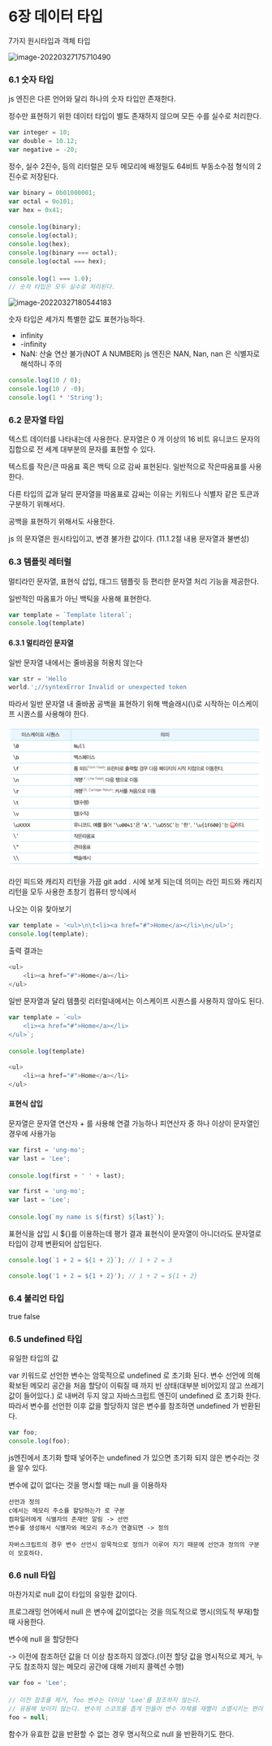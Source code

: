 # 6장 데이터 타입

7가지 원시타입과 객체 타입

![image-20220327175710490](C:\Users\multicampus\AppData\Roaming\Typora\typora-user-images\image-20220327175710490.png)

### 6.1 숫자 타입

js 엔진은 다른 언어와 달리 하나의 숫자 타입만 존재한다.

정수만 표현하기 위한 데이터 타입이 별도 존재하지 않으며 모든 수를 실수로 처리한다.

```javascript
var integer = 10;
var double = 10.12;
var negative = -20;
```

정수, 실수 2진수, 등의 리터럴은 모두 메모리에 배정밀도 64비트 부동소수점 형식의 2진수로 저장된다.

```javascript
var binary = 0b01000001;
var octal = 0o101;
var hex = 0x41;

console.log(binary);
console.log(octal);
console.log(hex);
console.log(binary === octal);
console.log(octal === hex);

console.log(1 === 1.0);
// 숫자 타입은 모두 실수로 처리된다.
```

![image-20220327180544183](C:\Users\multicampus\AppData\Roaming\Typora\typora-user-images\image-20220327180544183.png)

숫자 타입은 세가지 특별한 값도 표현가능하다.

- infinity
- -infinity
- NaN: 산술 연산 불가(NOT A NUMBER) js 엔진은 NAN, Nan, nan 은 식별자로 해석하니 주의

```javascript
console.log(10 / 0);
console.log(10 / -0);
console.log(1 * 'String');
```

### 6.2 문자열 타입

텍스트 데이터를 나타내는데  사용한다. 문자열은 0 개 이상의 16 비트 유니코드 문자의 집합으로 전 세계 대부분의 문자를 표현할 수 있다.

텍스트를 작은/큰 따옴표 혹은 백틱 으로 감싸 표현된다. 일반적으로 작은따옴표를 사용한다.

다른 타입의 값과 달리 문자열을 따옴표로 감싸는 이유는 키워드나 식별자 같은 토큰과 구분하기 위해서다.

공백을 표현하기 위해서도 사용한다.

js 의 문자열은 원시타입이고, 변경 불가한 값이다. (11.1.2절 내용 문자열과 불변성)



### 6.3 템플릿 레터럴

멀티라인 문자열, 표현식 삽입, 태그드 템플릿 등 편리한 문자열 처리 기능을 제공한다.

일반적인 따옴표가 아닌 백틱을 사용해 표현한다.

```js
var template = `Template literal`;
console.log(template)
```

#### 6.3.1 멀티라인 문자열

일반 문자열 내에서는 줄바꿈을 허용치 않는다

```js
var str = 'Hello
world.';//syntexError Invalid or unexpected token
```

따라서 일반 문자열 내 줄바꿈 공백을 표현하기 위해 백슬래시(\\)로 시작하는 이스케이프 시퀀스를 사용해야 한다.

![image-20220330082850888](6%EC%9E%A5%20%EB%8D%B0%EC%9D%B4%ED%84%B0%20%ED%83%80%EC%9E%85.assets/image-20220330082850888.png)

라인 피드와 캐리지 리턴을 가끔 git add . 시에 보게 되는데 의미는 라인 피드와 캐리지 리턴을 모두 사용한 초창기 컴퓨터 방식에서 

나오는 이유 찾아보기 



```js
var template = '<ul>\n\t<li><a href="#">Home</a></li>\n</ul>';
console.log(template);
```

출력 결과는

```js
<ul>
	<li><a href="#">Home</a></li>
</ul>
```

일반 문자열과 달리 템플릿 리터럴내에서는 이스케이프 시퀀스를 사용하지 않아도 된다.

```js
var template = `<ul>
    <li><a href="#">Home</a></li>
</ul>`;

console.log(template)
```

```js
<ul>
	<li><a href="#">Home</a></li>
</ul>
```

#### 표현식 삽입

문자열은 문자열 연산자 + 를 사용해 연결 가능하나 피연산자 중 하나 이상이 문자열인 경우에 사용가능

```js
var first = 'ung-mo';
var last = 'Lee';

console.log(first + ' ' + last);
```

```js
var first = 'ung-mo';
var last = 'Lee';

console.log(`my name is ${first} ${last}`);
```

표현식을 삽입 시 ${}를 이용하는데 평가 결과 표현식이 문자열이 아니더라도 문자열로 타입이 강제 변환되어 삽입된다.

```js
console.log(`1 + 2 = ${1 + 2}`); // 1 + 2 = 3
```

```js
console.log('1 + 2 = ${1 + 2}'); // 1 + 2 = ${1 + 2}
```

### 6.4 불리언 타입

true false 

### 6.5 undefined 타입

유일한 타입의 값

var 키워드로 선언한 변수는 암묵적으로 undefined 로 초기화 된다. 변수 선언에 의해 확보된 메모리 공간을 처음 할당이 이뤄질 때 까지 빈 상태(대부분 비어있지 않고 쓰레기 값이 들어있다.) 로 내버려 두지 않고 자바스크립트 엔진이 undefined 로 초기화 한다. 따라서 변수를 선언한 이후 값을 할당하지 않은 변수를 참조하면 undefined 가 반환된다.

```js
var foo;
console.log(foo);
```

js엔진에서 초기화 할때 넣어주는 undefined 가 있으면 초기화 되지 않은 변수라는 것을 알수 있다.

변수에 값이 없다는 것을 명시할 때는 null 을 이용하자

```
선언과 정의
c에서는 메모리 주소를 할당하는가 로 구분
컴파일러에게 식별자의 존재만 알림 -> 선언
변수를 생성해서 식별자와 메모리 주소가 연결되면 -> 정의

자바스크립트의 경우 변수 선언시 암묵적으로 정의가 이루어 지기 때문에 선언과 정의의 구분이 모호하다.
```

### 6.6 null 타입

마찬가지로 null 값이 타입의 유일한 값이다.

프로그래밍 언어에서 null 은 변수에 값이없다는 것을 의도적으로 명시(의도적 부재)할 때 사용한다.

변수에 null 을 할당한다 

-> 이전에 참조하던 값을 더 이상 참조하지 않겠다.(이전 할당 값을 명시적으로 제거, 누구도 참조하지 않는 메모리 공간에 대해 가비지 콜렉션 수행)

```js
var foo = 'Lee';

// 이전 참조를 제거, foo 변수는 더이상 'Lee'를 참조하지 않는다.
// 유용해 보이지 않는다. 변수의 스코프를 좁게 만들어 변수 자체를 재빨리 소멸시키는 편이 낫다.
foo = null;
```

함수가 유효한 값을 반환할 수 없는 경우 명시적으로 null 을 반환하기도 한다.

